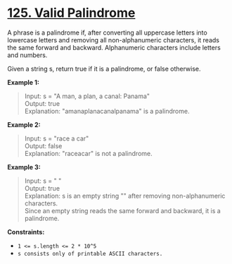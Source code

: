 # [125. Valid Palindrome](https://leetcode.com/problems/valid-palindrome)

A phrase is a palindrome if, after converting all uppercase letters into lowercase letters and removing all non-alphanumeric characters, it reads the same forward and backward. Alphanumeric characters include letters and numbers.

Given a string s, return true if it is a palindrome, or false otherwise.

**Example 1:**

> Input: s = "A man, a plan, a canal: Panama" <br>
> Output: true <br>
> Explanation: "amanaplanacanalpanama" is a palindrome.

**Example 2:**

> Input: s = "race a car" <br>
> Output: false <br>
> Explanation: "raceacar" is not a palindrome.

**Example 3:**

> Input: s = " " <br>
> Output: true <br>
> Explanation: s is an empty string "" after removing non-alphanumeric characters. <br>
> Since an empty string reads the same forward and backward, it is a palindrome.

**Constraints:**

- `1 <= s.length <= 2 * 10^5`
- `s consists only of printable ASCII characters.`
